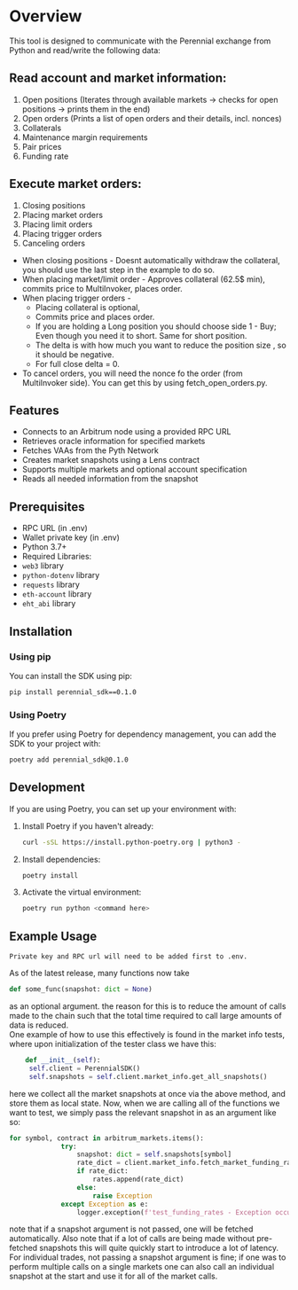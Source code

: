 # Overview

This tool is designed to communicate with the Perennial exchange from Python and read/write the following data:

## Read account and market information:

1.  Open positions (Iterates through available markets -> checks for open positions -> prints them in the end)
2.  Open orders (Prints a list of open orders and their details, incl. nonces)
3.  Collaterals
4.  Maintenance margin requirements
5.  Pair prices
6.  Funding rate

## Execute market orders:

1.  Closing positions
2.  Placing market orders
3.  Placing limit orders
4.  Placing trigger orders
5.  Canceling orders

- When closing positions - Doesnt automatically withdraw the collateral, you should use the last step in the example to do so.
- When placing market/limit order - Approves collateral (62.5$ min), commits price to MultiInvoker, places order.
- When placing trigger orders -
  - Placing collateral is optional,
  - Commits price and places order.
  - If you are holding a Long position you should choose side 1 - Buy; Even though you need it to short. Same for short position.
  - The delta is with how much you want to reduce the position size , so it should be negative.
  - For full close delta = 0.
- To cancel orders, you will need the nonce fo the order (from MultiInvoker side). You can get this by using fetch_open_orders.py.

## Features

- Connects to an Arbitrum node using a provided RPC URL
- Retrieves oracle information for specified markets
- Fetches VAAs from the Pyth Network
- Creates market snapshots using a Lens contract
- Supports multiple markets and optional account specification
- Reads all needed information from the snapshot

## Prerequisites

- RPC URL (in .env)
- Wallet private key (in .env)
- Python 3.7+
- Required Libraries:
- `web3` library
- `python-dotenv` library
- `requests` library
- `eth-account` library
- `eht_abi` library

## Installation

### Using pip

You can install the SDK using pip:

```bash
pip install perennial_sdk==0.1.0
```

### Using Poetry

If you prefer using Poetry for dependency management, you can add the SDK to your project with:

```bash
poetry add perennial_sdk@0.1.0
```

## Development

If you are using Poetry, you can set up your environment with:

1. Install Poetry if you haven't already:

   ```bash
   curl -sSL https://install.python-poetry.org | python3 -
   ```

2. Install dependencies:

   ```bash
   poetry install
   ```

3. Activate the virtual environment:
   ```bash
   poetry run python <command here>
   ```

## Example Usage

    Private key and RPC url will need to be added first to .env.

   As of the latest release, many functions now take 
   ```python
   def some_func(snapshot: dict = None)
   ```
   as an optional argument. the reason for this is to reduce the amount of calls made to the chain such that the total time required to call large amounts of data is reduced.\
   One example of how to use this effectively is found in the market info tests, where upon initialization of the tester class we have this:

   ```python
       def __init__(self):
        self.client = PerennialSDK()
        self.snapshots = self.client.market_info.get_all_snapshots()
   ```

   here we collect all the market snapshots at once via the above method, and store them as local state. Now, when we are calling all of the functions we want to test, we simply pass the relevant snapshot in as an argument like so:

   ```python
   for symbol, contract in arbitrum_markets.items():
                try:
                    snapshot: dict = self.snapshots[symbol]
                    rate_dict = client.market_info.fetch_market_funding_rate(symbol, snapshot)
                    if rate_dict:
                        rates.append(rate_dict)
                    else:
                        raise Exception
                except Exception as e:
                    logger.exception(f'test_funding_rates - Exception occurred while fetching rates for symbol {symbol}. Error: {e}', exc_info=True)
   ```

   note that if a snapshot argument is not passed, one will be fetched automatically. Also note that if a lot of calls are being made without pre-fetched snapshots this will quite quickly start to introduce a lot of latency. For individual trades, not passing a snapshot argument is fine; if one was to perform multiple calls on a single markets one can also call an individual snapshot at the start and use it for all of the market calls.

   

